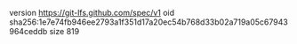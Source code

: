 version https://git-lfs.github.com/spec/v1
oid sha256:1e7e74fb946ee2793a1f351d17a20ec54b768d33b02a719a05c67943964ceddb
size 819
